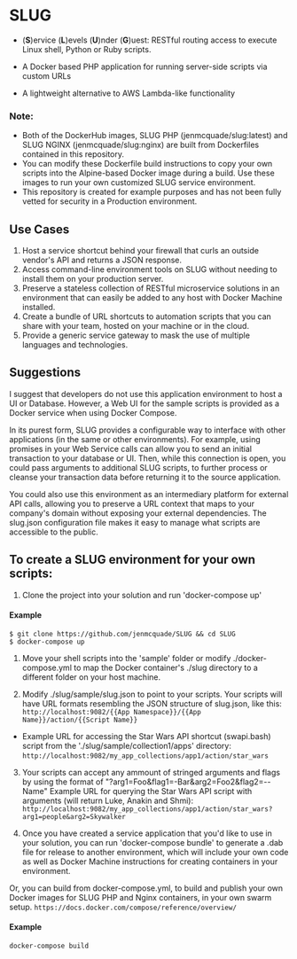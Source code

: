 
# SLUG
* (**S**)ervice (**L**)evels (**U**)nder (**G**)uest: RESTful routing access to execute Linux shell, Python or Ruby scripts.

* A Docker based PHP application for running server-side scripts via custom URLs

* A lightweight alternative to AWS Lambda-like functionality

### Note: 
* Both of the DockerHub images, SLUG PHP (jenmcquade/slug:latest) and SLUG NGINX (jenmcquade/slug:nginx) are built from Dockerfiles contained in this repository.  
* You can modify these Dockerfile build instructions to copy your own scripts into the Alpine-based Docker image during a build.  Use these images to run your own customized SLUG service environment.
* This repository is created for example purposes and has not been fully vetted for security in a Production environment.

## Use Cases
1.  Host a service shortcut behind your firewall that curls an outside vendor's API and returns a JSON response.
1.  Access command-line environment tools on SLUG without needing to install them on your production server.
1.  Preserve a stateless collection of RESTful microservice solutions in an environment that can easily be added to any host with Docker Machine installed.
1.  Create a bundle of URL shortcuts to automation scripts that you can share with your team, hosted on your machine or in the cloud.
1.  Provide a generic service gateway to mask the use of multiple languages and technologies.

## Suggestions
I suggest that developers do not use this application environment to host a UI or Database. However, a Web UI for the sample scripts is provided as a Docker service when using Docker Compose.  

In its purest form, SLUG provides a configurable way to interface with other applications (in the same or other environments).  For example, using promises in your Web Service calls can allow you to send an initial transaction to your database or UI. Then, while this connection is open, you could pass arguments to additional SLUG scripts, to further process or cleanse your transaction data before returning it to the source application.  

You could also use this environment as an intermediary platform for external API calls, allowing you to preserve a URL context that maps to your company's domain without exposing your external dependencies.  The slug.json configuration file makes it easy to manage what scripts are accessible to the public.

## To create a SLUG environment for your own scripts:

1. Clone the project into your solution and run 'docker-compose up'
#### Example
```
$ git clone https://github.com/jenmcquade/SLUG && cd SLUG
$ docker-compose up
```
1. Move your shell scripts into the 'sample' folder or modify ./docker-compose.yml to map the Docker container's ./slug directory to a different folder on your host machine.

2. Modify ./slug/sample/slug.json to point to your scripts.  Your scripts will have URL formats resembling the JSON structure of slug.json, like this:
`http://localhost:9082/{{App Namespace}}/{{App Name}}/action/{{Script Name}}`

* Example URL for accessing the Star Wars API shortcut (swapi.bash) script from the './slug/sample/collection1/apps' directory:
`http://localhost:9082/my_app_collections/app1/action/star_wars`

3. Your scripts can accept any ammount of stringed arguments and flags by using the format of "?arg1=Foo&flag1=-Bar&arg2=Foo2&flag2=--Name"
Example URL for querying the Star Wars API script with arguments (will return Luke, Anakin and Shmi):
`http://localhost:9082/my_app_collections/app1/action/star_wars?arg1=people&arg2=Skywalker`

4. Once you have created a service application that you'd like to use in your solution, you can run 'docker-compose bundle' to generate a .dab file for release to another environment, which will include your own code as well as Docker Machine instructions for creating containers in your environment.  

Or, you can build from docker-compose.yml, to build and publish your own Docker images for SLUG PHP and Nginx containers, in your own swarm setup. 
`https://docs.docker.com/compose/reference/overview/`

  #### Example
  ```
  docker-compose build
  ```

